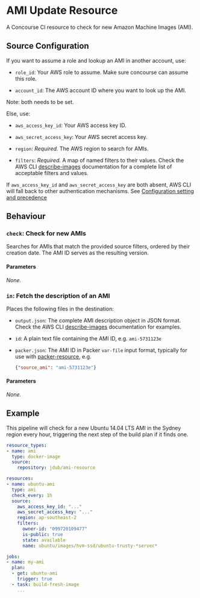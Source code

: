 # AMI Update Resource

A Concourse CI resource to check for new Amazon Machine Images (AMI).

## Source Configuration

If you want to assume a role and lookup an AMI in another account, use:

- `role_id`: Your AWS role to assume. Make sure concourse can assume this role.

- `account_id`: The AWS account ID where you want to look up the AMI.

Note: both needs to be set.

Else, use:

- `aws_access_key_id`: Your AWS access key ID.

- `aws_secret_access_key`: Your AWS secret access key. 

- `region`: *Required.* The AWS region to search for AMIs.

- `filters`: *Required.* A map of named filters to their values. Check the AWS CLI [describe-images](http://docs.aws.amazon.com/cli/latest/reference/ec2/describe-images.html) documentation for a complete list of acceptable filters and values.

If `aws_access_key_id` and `aws_secret_access_key` are both absent, AWS CLI will fall back to other authentication mechanisms. See [Configuration setting and precedence](http://docs.aws.amazon.com/cli/latest/userguide/cli-chap-getting-started.html#config-settings-and-precedence)

## Behaviour

### `check`: Check for new AMIs

Searches for AMIs that match the provided source filters, ordered by their creation date. The AMI ID serves as the resulting version.

#### Parameters

*None.*

### `in`: Fetch the description of an AMI

Places the following files in the destination:

- `output.json`: The complete AMI description object in JSON format. Check the AWS CLI [describe-images](http://docs.aws.amazon.com/cli/latest/reference/ec2/describe-images.html#examples) documentation for examples.

- `id`: A plain text file containing the AMI ID, e.g. `ami-5731123e`

- `packer.json`: The AMI ID in Packer `var-file` input format, typically for use with [packer-resource](https://github.com/jdub/packer-resource), e.g.

  ```json
  {"source_ami": "ami-5731123e"}
  ```

#### Parameters

*None.*

## Example

This pipeline will check for a new Ubuntu 14.04 LTS AMI in the Sydney region every hour, triggering the next step of the build plan if it finds one.

```yaml
resource_types:
- name: ami
  type: docker-image
  source:
    repository: jdub/ami-resource

resources:
- name: ubuntu-ami
  type: ami
  check_every: 1h
  source:
    aws_access_key_id: "..."
    aws_secret_access_key: "..."
    region: ap-southeast-2
    filters:
      owner-id: "099720109477"
      is-public: true
      state: available
      name: ubuntu/images/hvm-ssd/ubuntu-trusty-*server*

jobs:
- name: my-ami
  plan:
  - get: ubuntu-ami
    trigger: true
  - task: build-fresh-image
    ...
```
